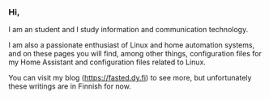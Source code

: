 ### Hi,
I am an student and I study information and communication technology.

I am also a passionate enthusiast of Linux and home automation systems, and on these pages you will find, among other things, configuration files for my Home Assistant and configuration files related to Linux.

You can visit my blog (https://fasted.dy.fi) to see more, but unfortunately these writings are in Finnish for now.

<!--
**EsaPo/EsaPo** is a ✨ _special_ ✨ repository because its `README.md` (this file) appears on your GitHub profile.

Here are some ideas to get you started:

- 🔭 I’m currently working on ...
- 🌱 I’m currently learning ...
- 👯 I’m looking to collaborate on ...
- 🤔 I’m looking for help with ...
- 💬 Ask me about ...
- 📫 How to reach me: ...
- 😄 Pronouns: ...
- ⚡ Fun fact: ...
-->

